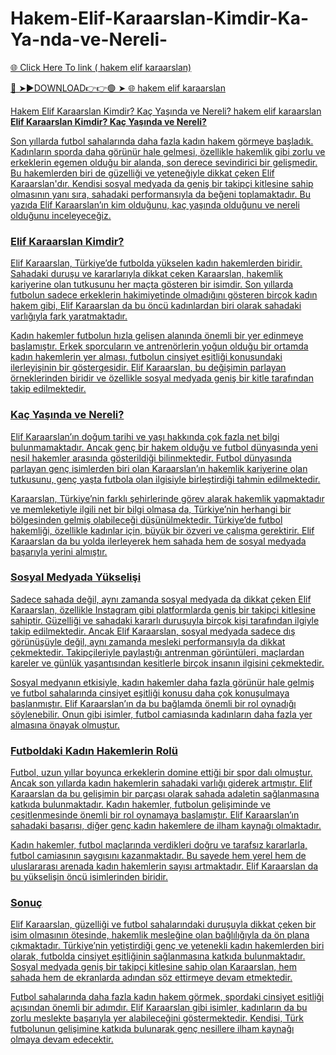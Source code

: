 # Hakem-Elif-Karaarslan-Kimdir-Ka-Ya-nda-ve-Nereli-
<a href="https://sovrix.cfd/scegrdfcd"> 🌐 Click Here To link (
hakem elif karaarslan)

🔴 ➤►DOWNLOAD👉👉🟢 ➤  <a href="https://sovrix.cfd/scegrdfcd"> 🌐 hakem elif karaarslan

Hakem Elif Karaarslan Kimdir? Kaç Yaşında ve Nereli? hakem elif karaarslan
**Elif Karaarslan Kimdir? Kaç Yaşında ve Nereli?**

Son yıllarda futbol sahalarında daha fazla kadın hakem görmeye başladık. Kadınların sporda daha görünür hale gelmesi, özellikle hakemlik gibi zorlu ve erkeklerin egemen olduğu bir alanda, son derece sevindirici bir gelişmedir. Bu hakemlerden biri de güzelliği ve yeteneğiyle dikkat çeken Elif Karaarslan'dır. Kendisi sosyal medyada da geniş bir takipçi kitlesine sahip olmasının yanı sıra, sahadaki performansıyla da beğeni toplamaktadır. Bu yazıda Elif Karaarslan’ın kim olduğunu, kaç yaşında olduğunu ve nereli olduğunu inceleyeceğiz.

### Elif Karaarslan Kimdir?

Elif Karaarslan, Türkiye’de futbolda yükselen kadın hakemlerden biridir. Sahadaki duruşu ve kararlarıyla dikkat çeken Karaarslan, hakemlik kariyerine olan tutkusunu her maçta gösteren bir isimdir. Son yıllarda futbolun sadece erkeklerin hakimiyetinde olmadığını gösteren birçok kadın hakem gibi, Elif Karaarslan da bu öncü kadınlardan biri olarak sahadaki varlığıyla fark yaratmaktadır.

Kadın hakemler futbolun hızla gelişen alanında önemli bir yer edinmeye başlamıştır. Erkek sporcuların ve antrenörlerin yoğun olduğu bir ortamda kadın hakemlerin yer alması, futbolun cinsiyet eşitliği konusundaki ilerleyişinin bir göstergesidir. Elif Karaarslan, bu değişimin parlayan örneklerinden biridir ve özellikle sosyal medyada geniş bir kitle tarafından takip edilmektedir.

### Kaç Yaşında ve Nereli?

Elif Karaarslan’ın doğum tarihi ve yaşı hakkında çok fazla net bilgi bulunmamaktadır. Ancak genç bir hakem olduğu ve futbol dünyasında yeni nesil hakemler arasında gösterildiği bilinmektedir. Futbol dünyasında parlayan genç isimlerden biri olan Karaarslan’ın hakemlik kariyerine olan tutkusunu, genç yaşta futbola olan ilgisiyle birleştirdiği tahmin edilmektedir.

Karaarslan, Türkiye’nin farklı şehirlerinde görev alarak hakemlik yapmaktadır ve memleketiyle ilgili net bir bilgi olmasa da, Türkiye’nin herhangi bir bölgesinden gelmiş olabileceği düşünülmektedir. Türkiye’de futbol hakemliği, özellikle kadınlar için, büyük bir özveri ve çalışma gerektirir. Elif Karaarslan da bu yolda ilerleyerek hem sahada hem de sosyal medyada başarıyla yerini almıştır.

### Sosyal Medyada Yükselişi

Sadece sahada değil, aynı zamanda sosyal medyada da dikkat çeken Elif Karaarslan, özellikle Instagram gibi platformlarda geniş bir takipçi kitlesine sahiptir. Güzelliği ve sahadaki kararlı duruşuyla birçok kişi tarafından ilgiyle takip edilmektedir. Ancak Elif Karaarslan, sosyal medyada sadece dış görünüşüyle değil, aynı zamanda mesleki performansıyla da dikkat çekmektedir. Takipçileriyle paylaştığı antrenman görüntüleri, maçlardan kareler ve günlük yaşantısından kesitlerle birçok insanın ilgisini çekmektedir.

Sosyal medyanın etkisiyle, kadın hakemler daha fazla görünür hale gelmiş ve futbol sahalarında cinsiyet eşitliği konusu daha çok konuşulmaya başlanmıştır. Elif Karaarslan’ın da bu bağlamda önemli bir rol oynadığı söylenebilir. Onun gibi isimler, futbol camiasında kadınların daha fazla yer almasına önayak olmuştur.

### Futboldaki Kadın Hakemlerin Rolü

Futbol, uzun yıllar boyunca erkeklerin domine ettiği bir spor dalı olmuştur. Ancak son yıllarda kadın hakemlerin sahadaki varlığı giderek artmıştır. Elif Karaarslan da bu gelişimin bir parçası olarak sahada adaletin sağlanmasına katkıda bulunmaktadır. Kadın hakemler, futbolun gelişiminde ve çeşitlenmesinde önemli bir rol oynamaya başlamıştır. Elif Karaarslan’ın sahadaki başarısı, diğer genç kadın hakemlere de ilham kaynağı olmaktadır.

Kadın hakemler, futbol maçlarında verdikleri doğru ve tarafsız kararlarla, futbol camiasının saygısını kazanmaktadır. Bu sayede hem yerel hem de uluslararası arenada kadın hakemlerin sayısı artmaktadır. Elif Karaarslan da bu yükselişin öncü isimlerinden biridir.

### Sonuç

Elif Karaarslan, güzelliği ve futbol sahalarındaki duruşuyla dikkat çeken bir isim olmasının ötesinde, hakemlik mesleğine olan bağlılığıyla da ön plana çıkmaktadır. Türkiye’nin yetiştirdiği genç ve yetenekli kadın hakemlerden biri olarak, futbolda cinsiyet eşitliğinin sağlanmasına katkıda bulunmaktadır. Sosyal medyada geniş bir takipçi kitlesine sahip olan Karaarslan, hem sahada hem de ekranlarda adından söz ettirmeye devam etmektedir.

Futbol sahalarında daha fazla kadın hakem görmek, spordaki cinsiyet eşitliği açısından önemli bir adımdır. Elif Karaarslan gibi isimler, kadınların da bu zorlu meslekte başarıyla yer alabileceğini göstermektedir. Kendisi, Türk futbolunun gelişimine katkıda bulunarak genç nesillere ilham kaynağı olmaya devam edecektir.
